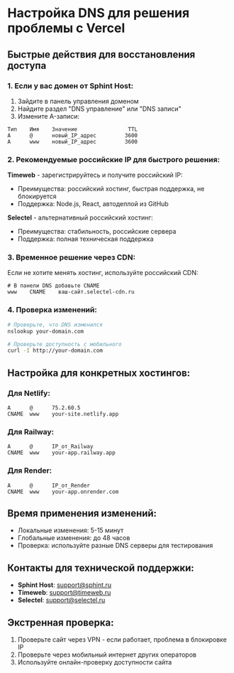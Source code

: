 # Настройка DNS для решения проблемы с Vercel

## Быстрые действия для восстановления доступа

### 1. Если у вас домен от Sphint Host:
1. Зайдите в панель управления доменом
2. Найдите раздел "DNS управление" или "DNS записи"
3. Измените A-записи:

```
Тип    Имя    Значение                TTL
A      @      новый_IP_адрес         3600
A      www    новый_IP_адрес         3600
```

### 2. Рекомендуемые российские IP для быстрого решения:

**Timeweb** - зарегистрируйтесь и получите российский IP:
- Преимущества: российский хостинг, быстрая поддержка, не блокируется
- Поддержка: Node.js, React, автодеплой из GitHub

**Selectel** - альтернативный российский хостинг:
- Преимущества: стабильность, российские сервера
- Поддержка: полная техническая поддержка

### 3. Временное решение через CDN:

Если не хотите менять хостинг, используйте российский CDN:

```
# В панели DNS добавьте CNAME
www    CNAME    ваш-сайт.selectel-cdn.ru
```

### 4. Проверка изменений:

```bash
# Проверьте, что DNS изменился
nslookup your-domain.com

# Проверьте доступность с мобильного
curl -I http://your-domain.com
```

## Настройка для конкретных хостингов:

### Для Netlify:
```
A      @      75.2.60.5
CNAME  www    your-site.netlify.app
```

### Для Railway:
```
A      @      IP_от_Railway
CNAME  www    your-app.railway.app
```

### Для Render:
```
A      @      IP_от_Render  
CNAME  www    your-app.onrender.com
```

## Время применения изменений:
- Локальные изменения: 5-15 минут
- Глобальные изменения: до 48 часов
- Проверка: используйте разные DNS серверы для тестирования

## Контакты для технической поддержки:
- **Sphint Host**: support@sphint.ru
- **Timeweb**: support@timeweb.ru  
- **Selectel**: support@selectel.ru

## Экстренная проверка:
1. Проверьте сайт через VPN - если работает, проблема в блокировке IP
2. Проверьте через мобильный интернет других операторов
3. Используйте онлайн-проверку доступности сайта 